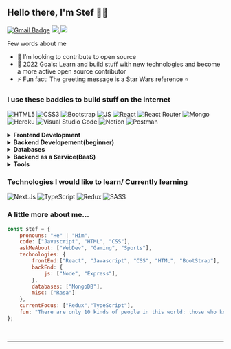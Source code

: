 ## Hello there, I'm Stef 👋🐱

[![Gmail Badge](https://img.shields.io/badge/Gmail-D14836?style=for-the-badge&logo=gmail&logoColor=white&link=mailto:stefantraciu20@gmail.com)](mailto:stefantraciu20@gmail.com)
<a href="https://codepen.io/StefFcp" target="_blank"> <img src="https://img.shields.io/badge/Codepen-000000?style=for-the-badge&logo=codepen&logoColor=white" /> </a>
<a href="https://trstefan.github.io/website/" target="_blank"> <img src="https://img.shields.io/badge/website-000000?style=for-the-badge&logo=About.me&logoColor=white" /> </a>

Few words about me

- 👯 I’m looking to contribute to open source
- 🥅 2022 Goals: Learn and build stuff with new technologies and become a more active open source contributor
- ⚡ Fun fact: The greeting message is a Star Wars reference ⭐

### I use these baddies to build stuff on the internet
<img alt="HTML5" src="https://img.shields.io/badge/html5%20-%23E34F26.svg?&style=for-the-badge&logo=html5&logoColor=white"/> <img alt="CSS3" src ="https://img.shields.io/badge/CSS3-1572B6?style=for-the-badge&logo=css3&logoColor=white" /> <img alt="Bootstrap" src ="https://img.shields.io/badge/bootstrap-%23563D7C.svg?style=for-the-badge&logo=bootstrap&logoColor=white"/> <img alt="JS" src= "https://img.shields.io/badge/JavaScript-323330?style=for-the-badge&logo=javascript&logoColor=F7DF1E" /> <img alt="React" src ="https://img.shields.io/badge/react%20-%2320232a.svg?&style=for-the-badge&logo=react&logoColor=%2361DAFB" /> <img alt="React Router" src ="https://img.shields.io/badge/React_Router-CA4245?style=for-the-badge&logo=react-router&logoColor=white" /> <img alt="Mongo" src ="https://img.shields.io/badge/MongoDB-4EA94B?style=for-the-badge&logo=mongodb&logoColor=white" /> <img alt="Heroku" src ="https://img.shields.io/badge/Heroku-430098?style=for-the-badge&logo=heroku&logoColor=white" /> <img alt="Visual Studio Code" src="https://img.shields.io/badge/Visual%20Studio%20Code-0078d7.svg?&style=for-the-badge&logo=visual-studio-code&logoColor=white"/> <img alt="Notion" src ="https://img.shields.io/badge/Notion-%23000000.svg?style=for-the-badge&logo=notion&logoColor=white" /> <img alt="Postman" src ="https://img.shields.io/badge/Postman-FF6C37?style=for-the-badge&logo=postman&logoColor=white" />
<br>
<details>	
  <summary><b>Frontend Development</b></summary>
<img alt="HTML5" src="https://img.shields.io/badge/html5%20-%23E34F26.svg?&style=for-the-badge&logo=html5&logoColor=white"/> <img alt="CSS3" src ="https://img.shields.io/badge/CSS3-1572B6?style=for-the-badge&logo=css3&logoColor=white" /> <img alt="Bootstrap" src ="https://img.shields.io/badge/bootstrap-%23563D7C.svg?style=for-the-badge&logo=bootstrap&logoColor=white"/> <img alt="JS" src= "https://img.shields.io/badge/JavaScript-323330?style=for-the-badge&logo=javascript&logoColor=F7DF1E" /> <img alt="React" src ="https://img.shields.io/badge/react%20-%2320232a.svg?&style=for-the-badge&logo=react&logoColor=%2361DAFB" />
</details>

<details>	
  <summary><b>Backend Developement(beginner)</b></summary>
   <img alt="NodeJS" src="https://img.shields.io/badge/Node.js-43853D?style=for-the-badge&logo=node.js&logoColor=white"> <img alt="Express" src="https://img.shields.io/badge/Express.js-404D59?style=for-the-badge">
</details>

<details>	
  <summary><b>Databases</b></summary>
    <img alt="Mongo" src ="https://img.shields.io/badge/MongoDB-4EA94B?style=for-the-badge&logo=mongodb&logoColor=white" />
</details>

<details>	
  <summary><b>Backend as a Service(BaaS)</b></summary>
    <img alt="Heroku" src ="https://img.shields.io/badge/Heroku-430098?style=for-the-badge&logo=heroku&logoColor=white" />
</details>

<details>	
  <summary><b>Tools</b></summary>
    <img alt="Visual Studio Code" src="https://img.shields.io/badge/Visual%20Studio%20Code-0078d7.svg?&style=for-the-badge&logo=visual-studio-code&logoColor=white"/> <img alt="Notion" src ="https://img.shields.io/badge/Notion-%23000000.svg?style=for-the-badge&logo=notion&logoColor=white" /> <img alt="Postman" src ="https://img.shields.io/badge/Postman-FF6C37?style=for-the-badge&logo=postman&logoColor=white" />
</details> 

### Technologies I would like to learn/ Currently learning
<img alt="Next.Js" src ="https://img.shields.io/badge/next.js-000000?style=for-the-badge&logo=nextdotjs&logoColor=white" /> <img alt="TypeScript" src ="https://img.shields.io/badge/typescript-%23007ACC.svg?style=for-the-badge&logo=typescript&logoColor=white" /> <img alt="Redux" src ="https://img.shields.io/badge/redux-%23593d88.svg?style=for-the-badge&logo=redux&logoColor=white" /> <img alt="SASS" src ="https://img.shields.io/badge/SASS-hotpink.svg?style=for-the-badge&logo=SASS&logoColor=white" />
<br>
### A little more about me...  

```javascript
const stef = {
    pronouns: "He" | "Him",
    code: ["Javascript", "HTML", "CSS"],
    askMeAbout: ["WebDev", "Gaming", "Sports"],
    technologies: {
        frontEnd:["React", "Javascript", "CSS", "HTML", "BootStrap"],
        backEnd: {
            js: ["Node", "Express"],
        },
        databases: ["MongoDB"],
        misc: ["Rasa"]
    },
    currentFocus: ["Redux","TypeScript"],
    fun: "There are only 10 kinds of people in this world: those who know binary and those who don’t."
};
```
<br>

----
<br>
